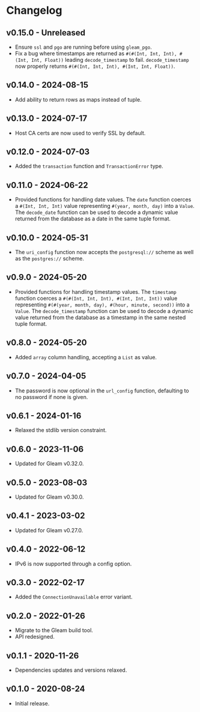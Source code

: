 # Changelog

## v0.15.0 - Unreleased

- Ensure `ssl` and `pgo` are running before using `gleam_pgo`.
- Fix a bug where timestamps are returned as `#(#(Int, Int, Int), #(Int, Int, Float))`
  leading `decode_timestamp` to fail. `decode_timestamp` now properly returns
  `#(#(Int, Int, Int), #(Int, Int, Float))`.

## v0.14.0 - 2024-08-15

- Add ability to return rows as maps instead of tuple.

## v0.13.0 - 2024-07-17

- Host CA certs are now used to verify SSL by default.

## v0.12.0 - 2024-07-03

- Added the `transaction` function and `TransactionError` type.

## v0.11.0 - 2024-06-22

- Provided functions for handling date values. The `date` function
  coerces a `#(Int, Int, Int)` value representing `#(year, month, day)` into a
  `Value`. The `decode_date` function can be used to decode a dynamic value
  returned from the database as a date in the same tuple format.

## v0.10.0 - 2024-05-31

- The `uri_config` function now accepts the `postgresql://` scheme as well as
  the `postgres://` scheme.

## v0.9.0 - 2024-05-20

- Provided functions for handling timestamp values. The `timestamp` function
  coerces a `#(#(Int, Int, Int), #(Int, Int, Int))` value representing
  `#(#(year, month, day), #(hour, minute, second))` into a `Value`. The
  `decode_timestamp` function can be used to decode a dynamic value returned from
  the database as a timestamp in the same nested tuple format.

## v0.8.0 - 2024-05-20

- Added `array` column handling, accepting a `List` as value.

## v0.7.0 - 2024-04-05

- The password is now optional in the `url_config` function, defaulting to no
  password if none is given.

## v0.6.1 - 2024-01-16

- Relaxed the stdlib version constraint.

## v0.6.0 - 2023-11-06

- Updated for Gleam v0.32.0.

## v0.5.0 - 2023-08-03

- Updated for Gleam v0.30.0.

## v0.4.1 - 2023-03-02

- Updated for Gleam v0.27.0.

## v0.4.0 - 2022-06-12

- IPv6 is now supported through a config option.

## v0.3.0 - 2022-02-17

- Added the `ConnectionUnavailable` error variant.

## v0.2.0 - 2022-01-26

- Migrate to the Gleam build tool.
- API redesigned.

## v0.1.1 - 2020-11-26

- Dependencies updates and versions relaxed.

## v0.1.0 - 2020-08-24

- Initial release.
